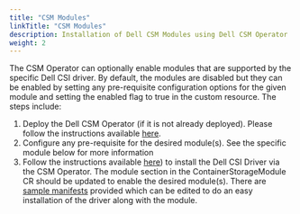 ```yaml
---
title: "CSM Modules"
linkTitle: "CSM Modules"
description: Installation of Dell CSM Modules using Dell CSM Operator
weight: 2
---
```


The CSM Operator can optionally enable modules that are supported by the specific Dell CSI driver. By default, the modules are disabled but they can be enabled by setting any pre-requisite configuration options for the given module and setting the enabled flag to true  in the custom resource.
The steps include:

1. Deploy the Dell CSM Operator (if it is not already deployed). Please follow the instructions available [here](../../#installation).
2. Configure any pre-requisite for the desired module(s). See the specific module below for more information
3. Follow the instructions available [here](../../../csidriver/installation/operator/isilon.md/#install-driver)) to install the Dell CSI Driver via the CSM Operator. The module section in the ContainerStorageModule CR should be updated to enable the desired module(s). There are [sample manifests](https://github.com/dell/csm-operator/tree/main/samples) provided which can be edited to do an easy installation of the driver along with the module.

